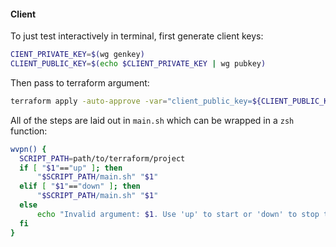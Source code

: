 #### Client

To just test interactively in terminal, first generate client keys:
```bash
CIENT_PRIVATE_KEY=$(wg genkey)
CLIENT_PUBLIC_KEY=$(echo $CLIENT_PRIVATE_KEY | wg pubkey)
```

Then pass to terraform argument: 
```bash
terraform apply -auto-approve -var="client_public_key=${CLIENT_PUBLIC_KEY}"
```

All of the steps are laid out in `main.sh` which can be wrapped in a `zsh` function:

```bash
wvpn() {
  SCRIPT_PATH=path/to/terraform/project
  if [ "$1"=="up" ]; then
      "$SCRIPT_PATH/main.sh" "$1" 
  elif [ "$1"=="down" ]; then
      "$SCRIPT_PATH/main.sh" "$1" 
  else
      echo "Invalid argument: $1. Use 'up' to start or 'down' to stop the VPN."
  fi
}
```
